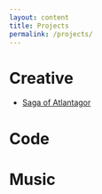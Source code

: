 ```yaml
---
layout: content
title: Projects
permalink: /projects/
---
```


# Creative
- [Saga of Atlantagor](https://atlantagor.github.io)

# Code

# Music
